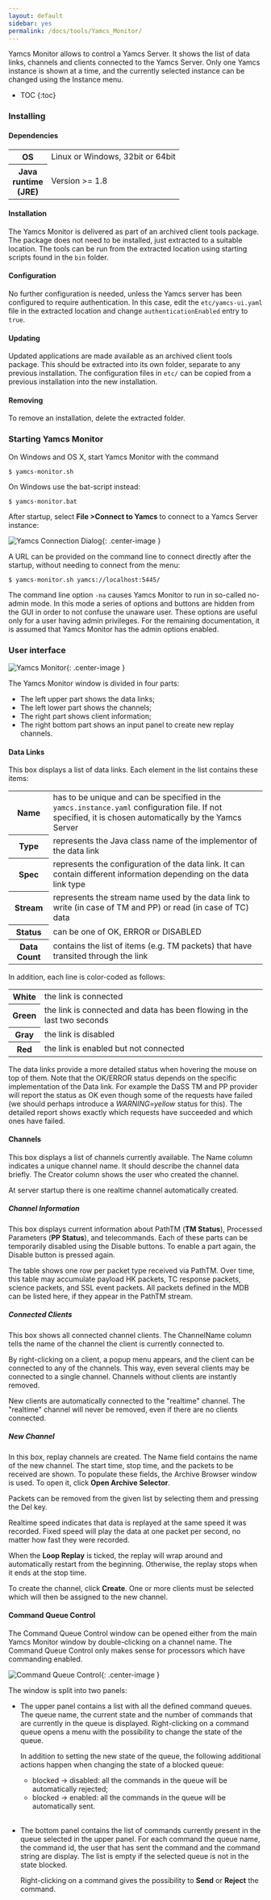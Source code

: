 ```yaml
---
layout: default
sidebar: yes
permalink: /docs/tools/Yamcs_Monitor/
---
```


Yamcs Monitor allows to control a Yamcs Server. It shows the list of data links, channels and clients connected to the Yamcs Server.  Only one Yamcs instance is shown at a time, and the currently selected instance can be changed using the Instance menu.

* TOC
{:toc}

### Installing
	
#### Dependencies
<table class="inline">
    <tr>
        <th>OS</th>
        <td>Linux or Windows, 32bit or 64bit</td>
    </tr>
    <tr>
        <th width="1">Java runtime (JRE)</th>
        <td>Version &gt;= 1.8</td>
    </tr>
</table>
	
#### Installation
The Yamcs Monitor is delivered as part of an archived client tools package. The package does not need to be installed, just extracted to a suitable location. The tools can be run from the extracted location using starting scripts found in the `bin` folder.

#### Configuration
No further configuration is needed, unless the Yamcs server has been configured to require authentication. In this case, edit the `etc/yamcs-ui.yaml` file in the extracted location and change `authenticationEnabled` entry to `true`.

#### Updating
Updated applications are made available as an archived client tools package. This should be extracted into its own folder, separate to any previous installation. The configuration files in `etc/` can be copied from a previous installation into the new installation.

#### Removing
To remove an installation, delete the extracted folder.


### Starting Yamcs Monitor
On Windows and OS X, start Yamcs Monitor with the command
 
    $ yamcs-monitor.sh

On Windows use the bat-script instead:

    $ yamcs-monitor.bat
    
After startup, select **File >Connect to Yamcs** to connect to a Yamcs Server instance:

![Yamcs Connection Dialog](/assets/tools/connect-to-yamcs.png){: .center-image }

A URL can be provided on the command line to connect directly after the startup, without needing to connect from the menu:
	        
    $ yamcs-monitor.sh yamcs://localhost:5445/

The command line option `-na` causes Yamcs Monitor to run in so-called no-admin mode. In this mode a series of options and buttons are hidden from the GUI in order to not confuse the unaware user. These options are useful only for a user having admin privileges. For the remaining documentation, it is assumed that Yamcs Monitor has the admin options enabled.


### User interface

![Yamcs Monitor](/assets/tools/yamcs-monitor.png){: .center-image }

The Yamcs Monitor window is divided in four parts:

* The left upper part shows the data links;
* The left lower part shows the channels;
* The right part shows client information;
* The right bottom part shows an input panel to create new replay channels.

    
#### Data Links
This box displays a list of data links. Each element in the list contains these items:

<table class="inline">
    <tr>
        <th>Name</th>
        <td>has to be unique and can be specified in the <code>yamcs.instance.yaml</code> configuration file. If not specified, it is chosen automatically by the Yamcs Server</td>
    </tr>
    <tr>
        <th>Type</th>
        <td>represents the Java class name of the implementor of the data link</td>
    </tr>
    <tr>
        <th>Spec</th>
        <td>represents the configuration of the data link. It can contain different information depending on the data link type</td>
    </tr>
    <tr>
        <th>Stream</th>
        <td>represents the stream name used by the data link to write (in case of TM and PP) or read (in case of TC) data</td>
    </tr>
    <tr>
        <th>Status</th>
        <td>can be one of OK, ERROR or DISABLED</td>
    </tr>
    <tr>
        <th>Data Count</th>
        <td>contains the list of items (e.g. TM packets) that have transited through the link</td>
    </tr>
</table>

In addition, each line is color-coded as follows:

<table class="inline">
    <tr>
        <th>White</th>
        <td>the link is connected</td>
    </tr>
    <tr>
        <th>Green</th>
        <td>the link is connected and data has been flowing in the last two seconds</td>
    </tr>
    <tr>
        <th>Gray</th>
        <td>the link is disabled</td>
    </tr>
    <tr>
        <th>Red</th>
        <td>the link is enabled but not connected</td>
    </tr>
</table>

The data links provide a more detailed status when hovering the mouse on top of them. Note that the OK/ERROR status depends on the specific implementation of the Data link. For example the DaSS TM and PP provider will report the status as OK even though some of the requests have failed (we should perhaps introduce a *WARNING=yellow* status for this). The detailed report shows exactly which requests have succeeded and which ones have failed. 


#### Channels
This box displays a list of channels currently available. The Name column indicates a unique channel name. It should describe the channel data briefly. The Creator column shows the user who created the channel.

At server startup there is one realtime channel automatically created.
    
##### Channel Information
This box displays current information about PathTM (**TM Status**), Processed Parameters (**PP Status**), and telecommands. Each of these parts can be temporarily disabled using the Disable buttons. To enable a part again, the Disable button is pressed again.

The table shows one row per packet type received via PathTM. Over time, this table may accumulate payload HK packets, TC response packets, science packets, and SSL event packets. All packets defined in the MDB can be listed here, if they appear in the PathTM stream.

##### Connected Clients
This box shows all connected channel clients. The ChannelName column tells the name of the channel the client is currently connected to.

By right-clicking on a client, a popup menu appears, and the client can be connected to any of the channels. This way, even several clients may be connected to a single channel. Channels without clients are instantly removed.

New clients are automatically connected to the "realtime" channel. The "realtime" channel will never be removed, even if there are no clients connected.

##### New Channel
In this box, replay channels are created. The Name field contains the name of the new channel. The start time, stop time, and the packets to be received are shown. To populate these fields, the Archive Browser window is used. To open it, click **Open Archive Selector**.

Packets can be removed from the given list by selecting them and pressing the Del key.

Realtime speed indicates that data is replayed at the same speed it was recorded. Fixed speed will play the data at one packet per second, no matter how fast they were recorded.

When the **Loop Replay** is ticked, the replay will wrap around and automatically restart from the beginning. Otherwise, the replay stops when it ends at the stop time.

To create the channel, click **Create**. One or more clients must be selected which will then be assigned to the new channel.


#### Command Queue Control
The Command Queue Control window can be opened either from the main Yamcs Monitor window by double-clicking on a channel name. The Command Queue Control only makes sense for processors which have commanding enabled.

![Command Queue Control](/assets/tools/command-queues.png){: .center-image }

The window is split into two panels:

* The upper panel contains a list with all the defined command queues. The queue name, the current state and the number of commands that are currently in the queue is displayed. Right-clicking on a command queue opens a menu with the possibility to change the state of the queue. 

    In addition to setting the new state of the queue, the following additional actions happen when changing the state of a blocked queue:
    
    * blocked &#8594; disabled: all the commands in the queue will be automatically rejected;
    * blocked &#8594; enabled: all the commands in the queue will be automatically sent.
    <br>

* The bottom panel contains the list of commands currently present in the queue selected in the upper panel. For each command the queue name, the command id, the user that has sent the command and the command string are display. The list is empty if the selected queue is not in the state blocked.

    Right-clicking on a command gives the possibility to **Send** or **Reject** the command.


